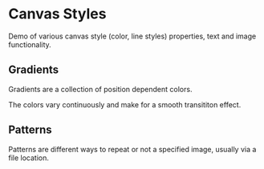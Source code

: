 # Canvas Styles

Demo of various canvas style (color, line styles) properties, text and image functionality.


## Gradients

Gradients are a collection of position dependent colors.

The colors vary continuously and make for a smooth transititon effect.

##  Patterns

Patterns are different ways to repeat or not a specified image, usually via a file location.